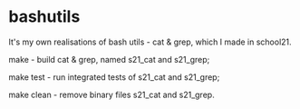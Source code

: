 # bashutils

It's my own realisations of bash utils - cat & grep, which I made in school21. 

make - build cat & grep, named s21_cat and s21_grep;

make test - run integrated tests of s21_cat and s21_grep;

make clean - remove binary files s21_cat and s21_grep.
